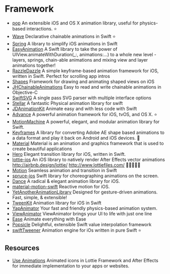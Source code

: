 Framework
==

- [pop](https://github.com/facebook/pop) An extensible iOS and OS X animation library, useful for physics-based interactions. :star:
- [Wave](https://github.com/onmyway133/Wave) Declarative chainable animations in Swift :star:
- [Spring](https://github.com/MengTo/Spring) A library to simplify iOS animations in Swift
- [EasyAnimation](https://github.com/icanzilb/EasyAnimation) A Swift library to take the power of UIView.animateWithDuration(_:, animations:...) to a whole new level - layers, springs, chain-able animations and mixing view and layer animations together!
- [RazzleDazzle](https://github.com/IFTTT/RazzleDazzle) A simple keyframe-based animation framework for iOS, written in Swift. Perfect for scrolling app intros
- [Shapes](https://github.com/DenHeadless/Shapes) Framework for drawing and animating shaped views on iOS
- [JHChainableAnimations](https://github.com/jhurray/JHChainableAnimations) Easy to read and write chainable animations in Objective-C
- [SwiftSVG](https://github.com/mchoe/SwiftSVG) A single pass SVG parser with multiple interface options
- [Stellar](https://github.com/AugustRush/Stellar) A fantastic Physical animation library for swift
- [JDAnimationKit](https://github.com/JellyDevelopment/JDAnimationKit) Animate easy and with less code with Swift
- [Advance](https://github.com/storehouse/Advance) A powerful animation framework for iOS, tvOS, and OS X. :star:
- [MotionMachine](https://github.com/poetmountain/MotionMachine) A powerful, elegant, and modular animation library for Swift.
- [Keyframes](https://github.com/facebookincubator/Keyframes) A library for converting Adobe AE shape based animations to a data format and play it back on Android and iOS devices. :rocket:
- [Material](https://github.com/CosmicMind/Material) Material is an animation and graphics framework that is used to create beautiful applications
- [Hero](https://github.com/lkzhao/Hero) Elegant transition library for iOS, written in Swift.
- [lottie-ios](https://github.com/airbnb/lottie-ios) An iOS library to natively render After Effects vector animations http://airbnb.design/lottie/ http://www.lottiefiles.com/ :rocket::rocket::rocket::rocket::rocket:
- [Motion](https://github.com/CosmicMind/Motion) Seamless animation and transition in Swift
- [spruce-ios](https://github.com/willowtreeapps/spruce-ios) Swift library for choreographing animations on the screen.
- [Dance](https://github.com/saoudrizwan/Dance) A radical & elegant animation library for iOS.
- [material-motion-swift](https://github.com/material-motion/material-motion-swift) Reactive motion for iOS.
- [YetAnotherAnimationLibrary](https://github.com/lkzhao/YetAnotherAnimationLibrary) Designed for gesture-driven animations. Fast, simple, & extensible!
- [TweenKit](https://github.com/SteveBarnegren/TweenKit) Animation library for iOS in Swift
- [YapAnimator](https://github.com/yapstudios/YapAnimator) Your fast and friendly physics-based animation system. 
- [ViewAnimator](https://github.com/marcosgriselli/ViewAnimator) ViewAnimator brings your UI to life with just one line
- [Ease](https://github.com/roberthein/Ease) Animate everything with Ease
- [Popsicle](https://github.com/DavdRoman/Popsicle) Delightful, extensible Swift value interpolation framework
- [swiftTweener](https://github.com/alexrvarela/swiftTweener) Animation engine for iOs written in pure Swift :star:

## Resources

- [Use Animations](https://useanimations.com/) Animated icons in Lottie Framework and After Effects for immediate implementation to your apps or websites.
